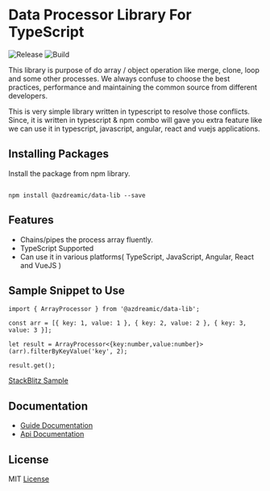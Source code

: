 # Data Processor Library For TypeScript

![Release](https://github.com/azdreamic/data-lib/workflows/Release%20Build/badge.svg)
![Build](https://github.com/azdreamic/data-lib/workflows/Development%20Build/badge.svg)

This library is purpose of do array / object operation like merge, clone, loop and some other processes. We always confuse to choose the best practices, performance and maintaining the common source from different  developers.

This is very simple library written in typescript to resolve those conflicts. Since, it is written in typescript & npm combo will gave you extra feature like we can use it in typescript, javascript, angular, react and vuejs applications.

## Installing Packages

Install the package from npm library.

```

npm install @azdreamic/data-lib --save

```

## Features

- Chains/pipes the process array fluently.
- TypeScript Supported
- Can use it in various platforms( TypeScript, JavaScript, Angular, React and VueJS )

## Sample Snippet to Use

```
import { ArrayProcessor } from '@azdreamic/data-lib';

const arr = [{ key: 1, value: 1 }, { key: 2, value: 2 }, { key: 3, value: 3 }];

let result = ArrayProcessor<{key:number,value:number}>(arr).filterByKeyValue('key', 2);

result.get();

```

[StackBlitz Sample](https://stackblitz.com/edit/angular-xtzbrd)

## Documentation

- [Guide Documentation](https://azdreamic.github.io/data-lib/)
- [Api Documentation](https://azdreamic.github.io/data-lib/api)

## License

MIT [License](license)
